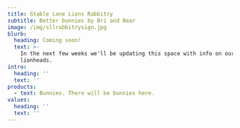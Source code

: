 ```yaml
---
title: Stable Lane Lions Rabbitry
subtitle: Better bunnies by Bri and Bear
image: /img/sllrabbitrysign.jpg
blurb:
  heading: Coming soon!
  text: >-
    In the next few weeks we'll be updating this space with info on our
    lionheads.
intro:
  heading: ''
  text: ''
products:
  - text: Bunnies. There will be bunnies here.
values:
  heading: ''
  text: ''
---
```


